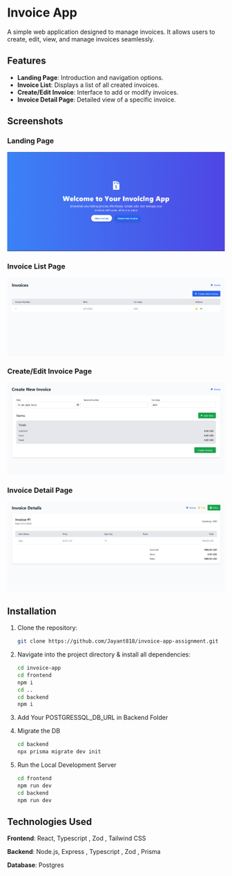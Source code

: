 # Invoice App

A simple web application designed to manage invoices. It allows users to create, edit, view, and manage invoices seamlessly.

## Features

- **Landing Page**: Introduction and navigation options.
- **Invoice List**: Displays a list of all created invoices.
- **Create/Edit Invoice**: Interface to add or modify invoices.
- **Invoice Detail Page**: Detailed view of a specific invoice.

## Screenshots

### Landing Page

![Landing Page](/assests/image_1.png)

### Invoice List Page

![Invoice List Page](/assests/image.png)

### Create/Edit Invoice Page

![Create/Edit Invoice](/assests/image-1.png)

### Invoice Detail Page

![Invoice Detail Page](/assests/image-2.png)

## Installation

1. Clone the repository:
   ```bash
   git clone https://github.com/Jayant818/invoice-app-assignment.git
   ```
2. Navigate into the project directory & install all dependencies:

   ```bash
   cd invoice-app
   cd frontend
   npm i
   cd ..
   cd backend
   npm i
   ```

3. Add Your POSTGRESSQL_DB_URL in Backend Folder

4. Migrate the DB

   ```bash
   cd backend
   npx prisma migrate dev init
   ```

5. Run the Local Development Server
   ```bash
   cd frontend
   npm run dev
   cd backend
   npm run dev
   ```

## Technologies Used

**Frontend**: React, Typescript , Zod , Tailwind CSS

**Backend**: Node.js, Express , Typescript , Zod , Prisma

**Database**: Postgres
